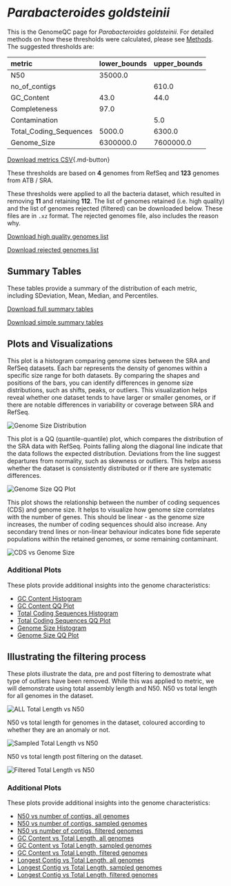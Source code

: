 # *Parabacteroides goldsteinii*

This is the GenomeQC page for *Parabacteroides goldsteinii*. For detailed methods on how these thresholds were calculated, please see [Methods](../../methods.md).
The suggested thresholds are: 

| metric                 | lower_bounds   | upper_bounds   |
|:-----------------------|:---------------|:---------------|
| N50                    | 35000.0        |                |
| no_of_contigs          |                | 610.0          |
| GC_Content             | 43.0           | 44.0           |
| Completeness           | 97.0           |                |
| Contamination          |                | 5.0            |
| Total_Coding_Sequences | 5000.0         | 6300.0         |
| Genome_Size            | 6300000.0      | 7600000.0      |

[Download metrics CSV](Parabacteroides_goldsteinii_metrics.csv){.md-button}


These thresholds are based on **4** genomes from RefSeq and **123** genomes from ATB / SRA.

These thresholds were applied to all the bacteria dataset, which resulted in removing **11** and retaining **112**.
The list of genomes retained (i.e. high quality) and the list of genomes rejected (filtered) can be downloaded below. These files are in `.xz` format. The rejected genomes file, also includes the reason why.

[Download high quality genomes list](Parabacteroides_goldsteinii_high_quality_genomes.csv.xz)


[Download rejected genomes list](Parabacteroides_goldsteinii_filtered_out_genomes.csv.xz)



## Summary Tables
These tables provide a summary of the distribution of each metric, including SDeviation, Mean, Median, and Percentiles.

[Download full summary tables](summary.csv)

[Download simple summary tables](selected_summary.csv)

## Plots and Visualizations

This plot is a histogram comparing genome sizes between the SRA and RefSeq datasets. Each bar represents the density of genomes within a specific size range for both datasets. By comparing the shapes and positions of the bars, you can identify differences in genome size distributions, such as shifts, peaks, or outliers. This visualization helps reveal whether one dataset tends to have larger or smaller genomes, or if there are notable differences in variability or coverage between SRA and RefSeq.

![Genome Size Distribution](Genome_Size_refseq_histogram_kde.png)

This plot is a QQ (quantile-quantile) plot, which compares the distribution of the SRA data with RefSeq. Points falling along the diagonal line indicate that the data follows the expected distribution. Deviations from the line suggest departures from normality, such as skewness or outliers. This helps assess whether the dataset is consistently distributed or if there are systematic differences.

![Genome Size QQ Plot](Genome_Size_refseq_qqplot.png)

This plot shows the relationship between the number of coding sequences (CDS) and genome size. It helps to visualize how genome size correlates with the number of genes. This should be linear - as the genome size increases, the number of coding sequences should also increase. Any secondary trend lines or non-linear behaviour indicates bone fide seperate populations within the retained genomes, or some remaining contaminant. 

![CDS vs Genome Size](Parabacteroides_goldsteinii_CDS_vs_Genome_Size.png)

### Additional Plots

These plots provide additional insights into the genome characteristics:

- [GC Content Histogram](GC_Content_refseq_histogram_kde.png)
- [GC Content QQ Plot](GC_Content_refseq_qqplot.png)
- [Total Coding Sequences Histogram](Total_Coding_Sequences_refseq_histogram_kde.png)
- [Total Coding Sequences QQ Plot](Total_Coding_Sequences_refseq_qqplot.png)
- [Genome Size Histogram](Genome_Size_refseq_histogram_kde.png)
- [Genome Size QQ Plot](Genome_Size_refseq_qqplot.png)
## Illustrating the filtering process
These plots illustrate the data, pre and post filtering to demostrate what type of outliers have been removed. While this was applied to metric, we will demonstrate using total assembly length and N50.
N50 vs total length for all genomes in the dataset.

![ALL Total Length vs N50](Parabacteroides_goldsteinii_all_total_length_N50.png)

N50 vs total length for genomes in the dataset, coloured according to whether they are an anomaly or not.

![Sampled Total Length vs N50](Parabacteroides_goldsteinii_sample_total_length_N50.png)

N50 vs total length post filtering on the dataset.

![Filtered Total Length vs N50](Parabacteroides_goldsteinii_filt_total_length_N50.png)

### Additional Plots

These plots provide additional insights into the genome characteristics:

- [N50 vs number of contigs, all genomes](Parabacteroides_goldsteinii_all_N50_number.png)
- [N50 vs number of contigs, sampled genomes](Parabacteroides_goldsteinii_sample_N50_number.png)
- [N50 vs number of contigs, filtered genomes](Parabacteroides_goldsteinii_filt_N50_number.png)
- [GC Content vs Total Length, all genomes](Parabacteroides_goldsteinii_all_total_length_GC_Content.png)
- [GC Content vs Total Length, sampled genomes](Parabacteroides_goldsteinii_sample_total_length_GC_Content.png)
- [GC Content vs Total Length, filtered genomes](Parabacteroides_goldsteinii_filt_total_length_GC_Content.png)
- [Longest Contig vs Total Length, all genomes](Parabacteroides_goldsteinii_all_total_length_longest.png)
- [Longest Contig vs Total Length, sampled genomes](Parabacteroides_goldsteinii_sample_total_length_longest.png)
- [Longest Contig vs Total Length, filtered genomes](Parabacteroides_goldsteinii_filt_total_length_longest.png)
